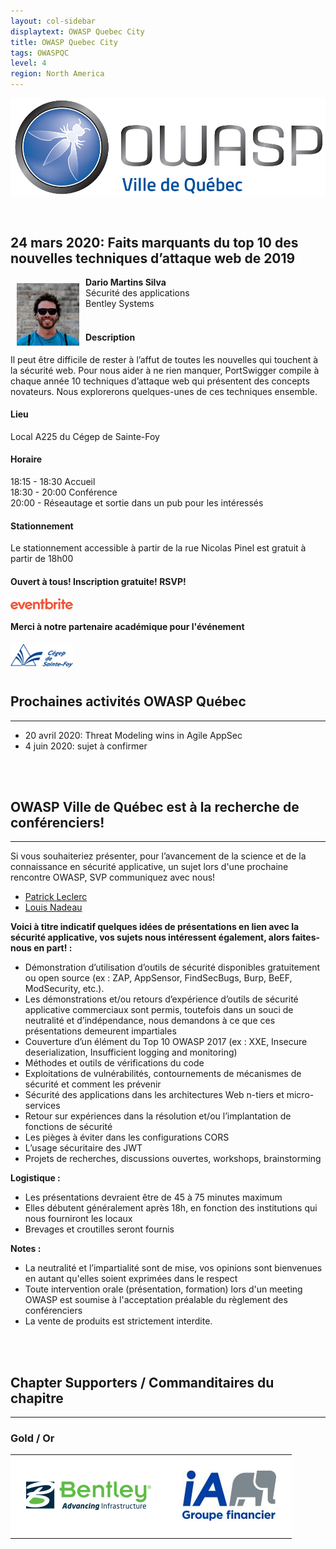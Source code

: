 ```yaml
---
layout: col-sidebar
displaytext: OWASP Quebec City
title: OWASP Quebec City
tags: OWASPQC
level: 4
region: North America
---
```


![Quebec City Chapter Logo](assets/images/ville_quebec_981x303.png)

<br>

## 24 mars 2020: Faits marquants du top 10 des nouvelles techniques d’attaque web de 2019
<img align="left" style="padding: 10px; bottom-padding: 10px" width="100px" src="assets/images/DarioMartinsSilva.png" />

**Dario Martins Silva**
<br>Sécurité des applications
<br>Bentley Systems
<br><br>
#### Description
Il peut être difficile de rester à l’affut de toutes les nouvelles qui touchent à la sécurité web. Pour nous aider à ne rien manquer, PortSwigger compile à chaque année 10 techniques d’attaque web qui présentent des concepts novateurs. Nous explorerons quelques-unes de ces techniques ensemble.

#### Lieu
Local A225 du Cégep de Sainte-Foy

#### Horaire
18:15 - 18:30 Accueil
<br>18:30 - 20:00 Conférence
<br>20:00 - Réseautage et sortie dans un pub pour les intéressés

#### Stationnement
Le stationnement accessible à partir de la rue Nicolas Pinel est gratuit à partir de 18h00

#### Ouvert à tous! Inscription gratuite! RSVP!
[<img src="assets/images/Eventbrite_Logo.svg" style="float: left; margin-right: 15px; margin-bottom: 15px;" width="100px" alt="Eventbrite" />](https://www.eventbrite.ca/e/billets-faits-marquants-du-top-10-des-nouvelles-techniques-dattaque-web-de-2019-96800664393)
<br>

#### Merci à notre partenaire académique pour l'événement
[<img src="assets/images/cegep_ste-foy_(117x45).png" style="float: left; margin-right: 15px; margin-bottom: 15px;" alt="Cégep de Sainte-Foy" width="100px" />](http://www.cegep-ste-foy.qc.ca/)
<br><br><br>


## **Prochaines activités OWASP Québec**
-------------------------------------------------------------------
-  20 avril 2020: Threat Modeling wins in Agile AppSec
-  4 juin 2020: sujet à confirmer
<br>
<br>


## **OWASP Ville de Québec est à la recherche de conférenciers\!**
-------------------------------------------------------------------
Si vous souhaiteriez présenter, pour l’avancement de la science et de la
connaissance en sécurité applicative, un sujet lors d'une prochaine
rencontre OWASP, SVP communiquez avec nous\!

- [Patrick Leclerc](mailto:patrick.leclerc@owasp.org)
- [Louis Nadeau](mailto:louis.nadeau@owasp.org)

**Voici à titre indicatif quelques idées de présentations en lien avec
la sécurité applicative, vos sujets nous intéressent également, alors
faites-nous en part\! :**

  - Démonstration d’utilisation d’outils de sécurité disponibles
    gratuitement ou open source (ex : ZAP, AppSensor, FindSecBugs, Burp,
    BeEF, ModSecurity, etc.).
  - Les démonstrations et/ou retours d’expérience d’outils de sécurité
    applicative commerciaux sont permis, toutefois dans un souci de
    neutralité et d’indépendance, nous demandons à ce que ces
    présentations demeurent impartiales
  - Couverture d’un élément du Top 10 OWASP 2017 (ex : XXE, Insecure
    deserialization, Insufficient logging and monitoring)
  - Méthodes et outils de vérifications du code
  - Exploitations de vulnérabilités, contournements de mécanismes de
    sécurité et comment les prévenir
  - Sécurité des applications dans les architectures Web n-tiers et
    micro-services
  - Retour sur expériences dans la résolution et/ou l’implantation de
    fonctions de sécurité
  - Les pièges à éviter dans les configurations CORS
  - L’usage sécuritaire des JWT
  - Projets de recherches, discussions ouvertes, workshops,
    brainstorming

**Logistique :**

  - Les présentations devraient être de 45 à 75 minutes maximum
  - Elles débutent généralement après 18h, en fonction des institutions
    qui nous fourniront les locaux
  - Brevages et croutilles seront fournis

**Notes :**

  - La neutralité et l’impartialité sont de mise, vos opinions sont
    bienvenues en autant qu'elles soient exprimées dans le respect
  - Toute intervention orale (présentation, formation) lors d'un meeting
    OWASP est soumise à l'acceptation préalable du règlement des
    conférenciers
  - La vente de produits est strictement interdite.
<br>
<br>


## **Chapter Supporters / Commanditaires du chapitre**
-------------------------------------------------------------------
### Gold / Or

<style type="text/css">
    table.sponsors-table {
        border-collapse: collapse;
        border: none;
    }

    table.sponsors-table td, table.sponsors-table tr {
        padding: 25px;
        border: 15px;
        background-color: #ffffff;
    }
</style>

<table class="sponsors-table">
    <tr>
        <td> <a href="https://www.bentley.com/"> <img src="assets/images/Bentley_Logo_RGB_200px.png"  alt="BENTLEY" title="BENTLEY"/> </a> </td>
        <td> <a href="https://ia.ca/"> <img src="assets/images/IAGF_150x80.jpg"  alt="iA" title="iA"/> </a> </td>
    </tr>
</table>
<br>